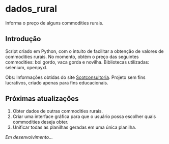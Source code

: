 # dados_rural
Informa o preço de alguns commodities rurais.

## Introdução

Script criado em Python, com o intuito de facilitar a obtenção de valores de commodities rurais. No momento, obtém o preço das seguintes commodities: boi gordo, vaca gorda e novilha. Bibliotecas utilizadas: selenium, openpyxl.

Obs: Informações obtidas do site [Scotconsultoria](https://www.scotconsultoria.com.br/). Projeto sem fins lucrativos, criado apenas para fins educacionais.

## Próximas atualizações

1. Obter dados de outras commodities rurais.
2. Criar uma interface gráfica para que o usuário possa escolher quais commodities deseja obter.
3. Unificar todas as planilhas geradas em uma única planilha.

*Em desenvolvimento...*
